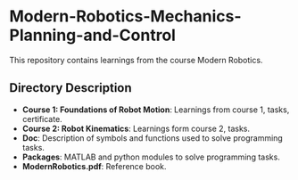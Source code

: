 # Modern-Robotics-Mechanics-Planning-and-Control
This repository contains learnings from the course Modern Robotics.

## Directory Description

- **Course 1: Foundations of Robot Motion**: Learnings from course 1, tasks, certificate.
- **Course 2: Robot Kinematics**: Learnings form course 2, tasks.
- **Doc**: Description of symbols and functions used to solve programming tasks.
- **Packages**: MATLAB and python modules to solve programming tasks.
- **ModernRobotics.pdf**: Reference book.
